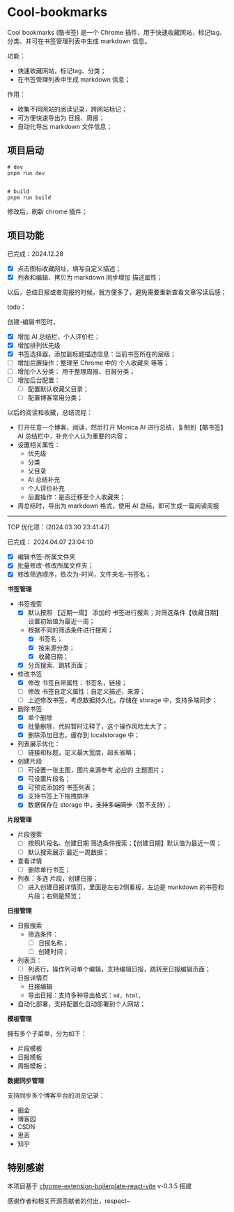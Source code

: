  
 # Cool-bookmarks

 Cool bookmarks (酷书签) 是一个 Chrome 插件，用于快速收藏网站，标记tag、分类、并可在书签管理列表中生成 markdown 信息。


功能：

- 快速收藏网站，标记tag、分类；
- 在书签管理列表中生成 markdown 信息；

作用：

- 收集不同网站的阅读记录，跨网站标记；
- 可方便快速导出为 日报、周报；
- 自动化导出 markdown 文件信息；


 
   

## 项目启动

```
# dev
pnpm run dev


# build
pnpm run build
```

修改后，刷新 chrome 插件；

## 项目功能

已完成：2024.12.28

- [x] 点击图标收藏网址，填写自定义描述；
- [x] 列表和编辑、拷贝为 markdown 同步增加 描述属性；

以后，总结日报或者周报的时候，就方便多了，避免需要重新查看文章写读后感；

todo：

创建-编辑书签时，

- [x] 增加 AI 总结栏，个人评价栏；
- [x] 增加排列优先级
- [x] 书签选择器，添加副标题描述信息：当前书签所在的层级；
- [ ] 增加后置操作：整理至 Chrome 中的 个人收藏夹 等等；
- [ ] 增加个人分类： 用于整理周报、日报分类；
- [ ] 增加后台配置：
  - [ ] 配置默认收藏父目录；
  - [ ] 配置博客常用分类； 

以后的阅读和收藏，总结流程：

- 打开任意一个博客，阅读，然后打开 Monica AI 进行总结，复制到【酷书签】 AI 总结栏中，补充个人认为重要的内容；
- 设置相关属性：
  - 优先级
  - 分类
  - 父目录
  - AI 总结补充
  - 个人评价补充
  - 后置操作：是否迁移至个人收藏夹；
- 周总结时，导出为 markdown 格式，使用 AI 总结，即可生成一篇阅读周报

----------------

TOP 优化项：(2024.03.30 23:41:47)

已完成： 2024.04.07 23:04:10

- [x] 编辑书签-所属文件夹
- [x] 批量修改-修改所属文件夹；
- [x] 修改筛选顺序，依次为-时间，文件夹名-书签名；

**书签管理**
- 书签搜索
  - [x] 默认按照 【近期一周】 添加的 书签进行搜索；对筛选条件【收藏日期】设置初始值为最近一周；
  - 根据不同的筛选条件进行搜索；
    - [x] 书签名；
    - [x] 按来源分类；
    - [x] 收藏日期；
  - [x] 分页搜索、跳转页面；

- 修改书签
  - [x] 修改 书签自带属性：书签名，链接；
  - [ ] 修改 书签自定义属性：自定义描述，来源；
  - [ ] 上述修改书签，考虑数据持久化，存储在 storage 中，支持多端同步；

- 删除书签
  - [x] 单个删除
  - [x] 批量删除，代码暂时注释了，这个操作风险太大了；
  - [x] 删除添加日志，缓存到 localstorage 中；

- 列表展示优化：
  - [ ] 链接和标题，定义最大宽度，超长省略；

- 创建片段
  - [ ] 可设置一张主图，图片来源参考 必应的 主题图片；
  - [x] 可设置片段名；
  - [x] 可预览添加的 书签列表；
  - [x] 支持书签上下拖拽排序
  - [x] 数据保存在 storage 中，~~支持多端同步~~（暂不支持）；

**片段管理**

- 片段搜索
  - [ ] 按照片段名、创建日期 筛选条件搜索；【创建日期】默认值为最近一周；
  - [ ] 默认搜索展示 最近一周数据；
- 查看详情
  - [ ] 删除单行书签；
- 列表：多选 片段，创建日报；
  - [ ] 进入创建日报详情页，里面是左右2侧看板，左边是 markdown 的书签和片段；右侧是预览；

**日报管理**

- 日报搜索
  - 筛选条件：
    - [ ] 日报名称；
    - [ ] 创建时间；
- 列表页：
  - [ ] 列表行，操作列可单个编辑，支持编辑日报，跳转至日报编辑页面；
- 日报详情页
  - 日报编辑
  - 导出日报：支持多种导出格式：`md, html,`
- 自动化部署，支持配置化自动部署到个人网站；

**模板管理**

拥有多个子菜单，分为如下：
- 片段模板
- 日报模板
- 周报模板；

**数据同步管理**

支持同步多个博客平台的浏览记录：

- 掘金
- 博客园
- CSDN
- 思否
- 知乎




## 特别感谢

本项目基于 [chrome-extension-boilerplate-react-vite](https://github.com/Jonghakseo/chrome-extension-boilerplate-react-vite) v-0.3.5 搭建

感谢作者和相关开源贡献者的付出，respect~

